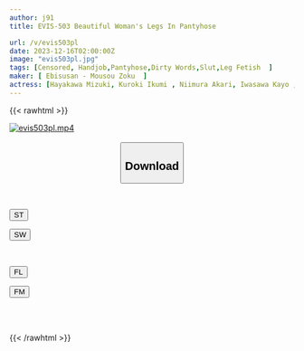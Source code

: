 ```yaml
---
author: j91
title: EVIS-503 Beautiful Woman's Legs In Pantyhose

url: /v/evis503pl
date: 2023-12-16T02:00:00Z
image: "evis503pl.jpg"
tags: [Censored, Handjob,Pantyhose,Dirty Words,Slut,Leg Fetish	]
maker: [ Ebisusan - Mousou Zoku  ]
actress: [Hayakawa Mizuki, Kuroki Ikumi , Niimura Akari, Iwasawa Kayo ,Saeki Yumika  ]
---
```



{{< rawhtml >}}

<div class="video" data-videoid="Jwy36evpo9Tjmdy">
    <a href="javascript:;">
        <img src="/v/evis503pl/evis503pl.jpg" width="WIDTH" height="HEIGHT" alt="evis503pl.mp4" loading="lazy">
    </a>
</div>

<script type="text/javascript" src="https://j91.asia/asset/on-demand-st.js"></script>

<br>
  <link rel="stylesheet" href="https://j91.asia/asset/bs5.css">
  
  <center>
  <button class="btn btn-primary" type="button" data-bs-toggle="collapse" data-bs-target=".multi-collapse" aria-expanded="false" aria-controls="multiCollapseExample1 multiCollapseExample2"><h2>Download</h2></button></center>
</p>
<div class="row">
  <div class="col">
    <div class="collapse multi-collapse" id="multiCollapseExample1">
      <div class="card card-body">
	      	      <br>
<div class="buttons">  
<p><a href="https://streamtape.to/v/Jwy36evpo9Tjmdy" target="_blank"><button class="btn-hover color-3"><i class="fa fa-download"></i> ST</button></a></p>
<p><a href="https://flaswish.com/1qq87rmnuxhr" target="_blank"><button class="btn-hover color-2"><i class="fa fa-download"></i> SW</button></a></p></div>
    </div>
  </div>
</div>
  <div class="col">
    <div class="collapse multi-collapse" id="multiCollapseExample2">
      <div class="card card-body">
	      <br>
<div class="buttons">
<p><a href="javascript:;" target="_blank"><button class="btn-hover color-9"><i class="fa fa-download"></i> FL</button></a></p>
<p><a href="javascript:;" target="_blank"><button class="btn-hover color-8"><i class="fa fa-download"></i> FM</button></a></p></div>
<br><br>
      </div>
    </div>
  </div>
</div>

{{< /rawhtml >}}